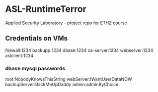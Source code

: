 # ASL-RuntimeTerror
Applied Security Laboratory - project repo for ETHZ course

## Credentials on VMs
firewall:1234
backupp:1234
dbase:1234
ca-server:1234
webserver:1234
aslclient:1234

### dbase mysql passwords
root:NobodyKnowsThisString
webServer:IWantUserDataNOW
backupServer:BackMeUpDaddy
admin:adminByChoice